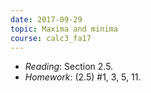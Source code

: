 ```yaml
---
date: 2017-09-29
topic: Maxima and minima
course: calc3_fa17
---
```


- *Reading*: Section 2.5.
- *Homework*: (2.5) #1, 3, 5, 11.
